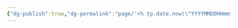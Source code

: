```yaml
---
{"dg-publish":true,"dg-permalink":"page/'<% tp.date.now(\"YYYYMMDDHHmmss\") %>'","permalink":"/page/'<% tp.date.now(\"YYYYMMDDHHmmss\") %>'/","noteIcon":"1","created":"2023-04-12T12:12:14.055+08:00","updated":""}
---
```


